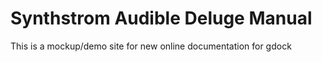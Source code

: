 # Synthstrom Audible Deluge Manual

This is a mockup/demo site for new online documentation for gdock

